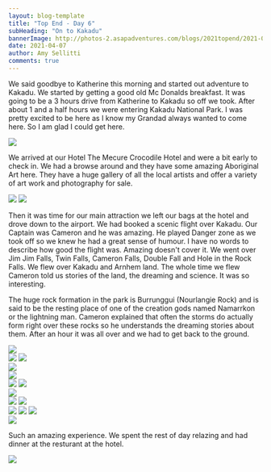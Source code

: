 ```yaml
---
layout: blog-template
title: "Top End - Day 6"
subHeading: "On to Kakadu"
bannerImage: http://photos-2.asapadventures.com/blogs/2021topend/2021-04-07/PXL_20210407_054626250.jpg_compressed.JPEG
date: 2021-04-07
author: Amy Sellitti
comments: true
---
```


We said goodbye to Katherine this morning and started out adventure to Kakadu. We started by getting a good old Mc Donalds breakfast. It was going to be a 3 hours drive from Katherine to Kakadu so off we took. After about 1 and a half hours we were entering Kakadu National Park. I was pretty excited to be here as I know my Grandad always wanted to come here. So I am glad I could get here.

<div class="center-image"><img src="http://photos-2.asapadventures.com/blogs/2021topend/2021-04-07/PXL_20210407_015644043.jpg_compressed.JPEG" /></div>

We arrived at our Hotel The Mecure Crocodile Hotel and were a bit early to check in. We had a browse around and they have some amazing Aboriginal Art here. They have a huge gallery of all the local artists and offer a variety of art work and photography for sale.

<div class="grid-2c">
  <img src="http://photos-2.asapadventures.com/blogs/2021topend/2021-04-07/PXL_20210407_034853136.jpg_compressed.JPEG"/>
  <img src="http://photos-2.asapadventures.com/blogs/2021topend/2021-04-07/PXL_20210407_035403405.MP.jpg_compressed.JPEG"/>
</div>

Then it was time for our main attraction we left our bags at the hotel and drove down to the airport. We had booked a scenic flight over Kakadu. Our Captain was Cameron and he was amazing. He played Danger zone as we took off so we knew he had a great sense of humour. I have no words to describe how good the flight was. Amazing doesn't cover it. We went over Jim Jim Falls, Twin Falls, Cameron Falls, Double Fall and Hole in the Rock Falls. We flew over Kakadu and Arnhem land. The whole time we flew Cameron told us stories of the land, the dreaming and science. It was so interesting.

The huge rock formation in the park is Burrunggui (Nourlangie Rock) and is said to be the resting place of one of the creation gods named Namarrkon or the lightning man. Cameron explained that often the storms do actually form right over these rocks so he understands the dreaming stories about them. After an hour it was all over and we had to get back to the ground.

<div class="center-image"><img src="http://photos-2.asapadventures.com/blogs/2021topend/2021-04-07/PXL_20210407_051739816.jpg_compressed.JPEG" /></div>
<div class="grid-2c">
  <img src="http://photos-2.asapadventures.com/blogs/2021topend/2021-04-07/PXL_20210407_052224207.MP.jpg_compressed.JPEG"/>
  <img src="http://photos-2.asapadventures.com/blogs/2021topend/2021-04-07/PXL_20210407_052901969.jpg_compressed.JPEG"/>
</div>
<div class="center-image"><img src="http://photos-2.asapadventures.com/blogs/2021topend/2021-04-07/PXL_20210407_053332299.jpg_compressed.JPEG" /></div>
<div class="center-image"><img src="http://photos-2.asapadventures.com/blogs/2021topend/2021-04-07/PXL_20210407_054626250.jpg_compressed.JPEG" /></div>
<div class="grid-2c">
  <img src="http://photos-2.asapadventures.com/blogs/2021topend/2021-04-07/PXL_20210407_055139267.MP.jpg_compressed.JPEG"/>
  <img src="http://photos-2.asapadventures.com/blogs/2021topend/2021-04-07/PXL_20210407_055304923.jpg_compressed.JPEG"/>
</div>
<div class="center-image"><img src="http://photos-2.asapadventures.com/blogs/2021topend/2021-04-07/PXL_20210407_055620380.MP.jpg_compressed.JPEG" /></div>
<div class="grid-2c">
  <img src="http://photos-2.asapadventures.com/blogs/2021topend/2021-04-07/PXL_20210407_055824182.jpg_compressed.JPEG"/>
  <img src="http://photos-2.asapadventures.com/blogs/2021topend/2021-04-07/PXL_20210407_060024755.jpg_compressed.JPEG"/>
</div>
<div class="grid-3c">
  <img src="http://photos-2.asapadventures.com/blogs/2021topend/2021-04-07/PXL_20210407_060953633.jpg_compressed.JPEG"/>
  <img src="http://photos-2.asapadventures.com/blogs/2021topend/2021-04-07/PXL_20210407_061331200.jpg_compressed.JPEG"/>
  <img src="http://photos-2.asapadventures.com/blogs/2021topend/2021-04-07/PXL_20210407_061704141.jpg_compressed.JPEG"/>
</div>
<div class="center-image"><img src="http://photos-2.asapadventures.com/blogs/2021topend/2021-04-07/PXL_20210407_062545752.jpg_compressed.JPEG" /></div>

Such an amazing experience.
We spent the rest of day relazing and had dinner at the resturant at the hotel.

<div class="center-image"><img src="http://photos-2.asapadventures.com/blogs/2021topend/2021-04-07/PXL_20210407_093120422.jpg_compressed.JPEG" /></div>
